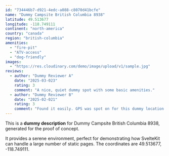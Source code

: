 ```yaml
---
id: "734446b7-d921-4edc-a088-c8070d41bcfe"
name: "Dummy Campsite British Columbia 8938"
latitude: 49.513677
longitude: -118.749111
continent: "north-america"
country: "canada"
region: "british-columbia"
amenities:
  - "fire-pit"
  - "ATV-access"
  - "dog-friendly"
images:
  - "https://res.cloudinary.com/demo/image/upload/v1/sample.jpg"
reviews:
  - author: "Dummy Reviewer A"
    date: "2025-03-023"
    rating: 3
    comment: "A nice, quiet dummy spot with some basic amenities."
  - author: "Dummy Reviewer B"
    date: "2025-02-021"
    rating: 3
    comment: "Found it easily. GPS was spot on for this dummy location."
---
```


This is a **dummy description** for Dummy Campsite British Columbia 8938, generated for the proof of concept.

It provides a serene environment, perfect for demonstrating how SvelteKit can handle a large number of static pages. The coordinates are 49.513677, -118.749111.
